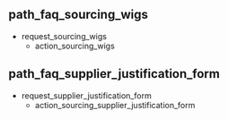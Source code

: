 ## path_faq_sourcing_wigs
* request_sourcing_wigs
  - action_sourcing_wigs

## path_faq_supplier_justification_form
* request_supplier_justification_form
  - action_sourcing_supplier_justification_form

